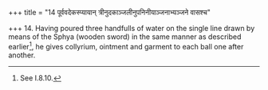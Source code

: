 +++
title = "14 पूर्ववदेकस्प्यायान् त्रीनुदकाञ्जलीनुपनिनीयाञ्जनाभ्यञ्जने वासश्च"

+++
14. Having poured three handfulls of water on the single line drawn by means of the Sphya (wooden sword) in the same manner as described earlier[^1], he gives collyrium, ointment and garment to each ball one after another.  

[^1]: See I.8.10. 
